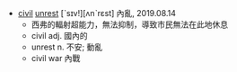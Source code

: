 - [civil](https://tw.dictionary.search.yahoo.com/search?p=civil) 
  [unrest](https://tw.dictionary.search.yahoo.com/search?p=unrest) [ˋsɪv!][ʌnˋrɛst] 內亂, 2019.08.14
  - 西弗的輻射超能力，無法抑制，導致市民無法在此地休息
  - civil adj. 國內的 
  - unrest n. 不安; 動亂
  - civil war 內戰
